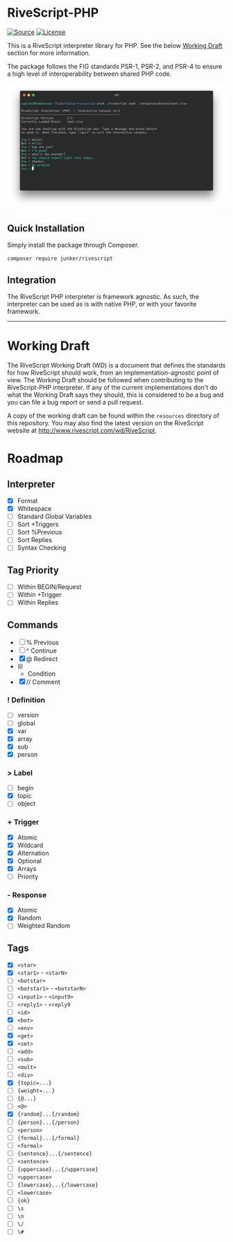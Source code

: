 # RiveScript-PHP
[![Source](http://img.shields.io/badge/source-vulcan--project/rivescript--php-blue.svg?style=flat-square)](https://github.com/vulcan-project/rivescript-php)
[![License](http://img.shields.io/badge/license-MIT-brightgreen.svg?style=flat-square)](https://tldrlegal.com/license/mit-license)

This is a RiveScript interpreter library for PHP. See the below [Working Draft](#working-draft) section for more information.

The package follows the FIG standards PSR-1, PSR-2, and PSR-4 to ensure a high level of interoperability between shared PHP code.

![Screenshot](resources/screenshot.png)

## Quick Installation
Simply install the package through Composer.

```
composer require junker/rivescript
```

## Integration
The RiveScript PHP interpreter is framework agnostic. As such, the interpreter can be used as is with native PHP, or with your favorite framework.

---

# Working Draft

The RiveScript Working Draft (WD) is a document that defines the standards for how RiveScript should work, from an implementation-agnostic point of view. The Working Draft should be followed when contributing to the RiveScript-PHP interpreter. If any of the current implementations don't do what the Working Draft says they should, this is considered to be a bug and you can file a bug report or send a pull request.

A copy of the working draft can be found within the `resources` directory of this repository. You may also find the latest version on the RiveScript website at http://www.rivescript.com/wd/RiveScript.

# Roadmap

## Interpreter
- [x] Format
- [x] Whitespace
- [ ] Standard Global Variables
- [ ] Sort +Triggers
- [ ] Sort %Previous
- [ ] Sort Replies
- [ ] Syntax Checking

## Tag Priority
- [ ] Within BEGIN/Request
- [ ] Within +Trigger
- [ ] Within Replies

## Commands
- [ ] % Previous
- [ ] ^ Continue
- [x] @ Redirect
- [x] * Condition
- [x] // Comment

### ! Definition
- [ ] version
- [ ] global
- [x] var
- [x] array
- [x] sub
- [x] person

### > Label
- [ ] begin
- [x] topic
- [ ] object

### + Trigger
- [x] Atomic
- [x] Wildcard
- [x] Alternation
- [x] Optional
- [x] Arrays
- [ ] Priority

### - Response
- [x] Atomic
- [x] Random
- [ ] Weighted Random

## Tags
- [x] `<star>`
- [x] `<star1>` - `<starN>`
- [ ] `<botstar>`
- [ ] `<botstar1>` - `<botstarN>`
- [ ] `<input1>` - `<input9>`
- [ ] `<reply1>` - `<reply9`
- [ ] `<id>`
- [x] `<bot>`
- [ ] `<env>`
- [x] `<get>`
- [x] `<set>`
- [ ] `<add>`
- [ ] `<sub>`
- [ ] `<mult>`
- [ ] `<div>`
- [x] `{topic=...}`
- [ ] `{weight=...}`
- [ ] `{@...}`
- [ ] `<@>`
- [x] `{random}...{/random}`
- [ ] `{person}...{/person}`
- [ ] `<person>`
- [ ] `{formal}...{/formal}`
- [ ] `<formal>`
- [ ] `{sentence}...{/sentence}`
- [ ] `<sentence>`
- [ ] `{uppercase}...{/uppercase}`
- [ ] `<uppercase>`
- [ ] `{lowercase}...{/lowercase}`
- [ ] `<lowercase>`
- [ ] `{ok}`
- [ ] `\s`
- [ ] `\n`
- [ ] `\/`
- [ ] `\#`
